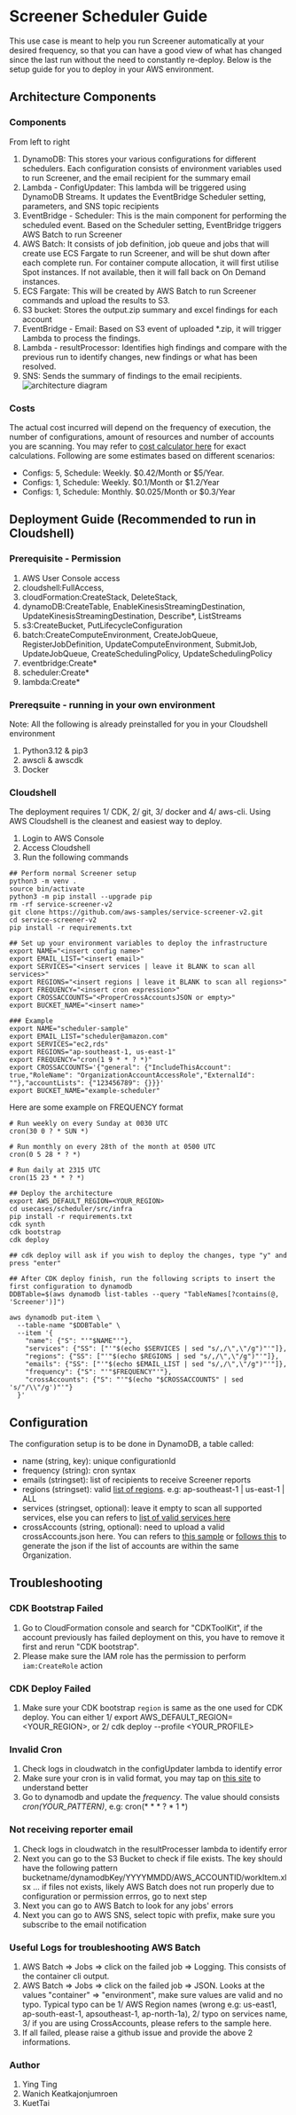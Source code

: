 # Screener Scheduler Guide
This use case is meant to help you run Screener automatically at your desired frequency, so that you can have a good view of what has changed since the last run without the need to constantly re-deploy. Below is the setup guide for you to deploy in your AWS environment. 

## Architecture Components
### Components

From left to right
1. DynamoDB: This stores your various configurations for different schedulers. Each configuration consists of environment variables used to run Screener, and the email recipient for the summary email
2. Lambda - ConfigUpdater: This lambda will be triggered using DynamoDB Streams. It updates the EventBridge Scheduler setting, parameters, and SNS topic recipients
3. EventBridge - Scheduler: This is the main component for performing the scheduled event. Based on the Scheduler setting, EventBridge triggers AWS Batch to run Screener
4. AWS Batch: It consists of job definition, job queue and jobs that will create use ECS Fargate to run Screener, and will be shut down after each complete run. For container compute allocation, it will first utilise Spot instances. If not available, then it will fall back on On Demand instances.
5. ECS Fargate: This will be created by AWS Batch to run Screener commands and upload the results to S3.
6. S3 bucket: Stores the output.zip summary and excel findings for each account
7. EventBridge - Email: Based on S3 event of uploaded *.zip, it will trigger Lambda to process the findings.
8. Lambda - resultProcessor: Identifies high findings and compare with the previous run to identify changes, new findings or what has been resolved.
9. SNS: Sends the summary of findings to the email recipients. 
![architecture diagram](./screener-architecture.png)

### Costs 
The actual cost incurred will depend on the frequency of execution, the number of configurations, amount of resources and number of accounts you are scanning. You may refer to [cost calculator here](https://calculator.aws/#/estimate?id=bae7c90fbe563768fd4c5d2726f3a8476ed190a0) for exact calculations. Following are some estimates based on different scenarios:

- Configs: 5, Schedule: Weekly. $0.42/Month or $5/Year. 
- Configs: 1, Schedule: Weekly. $0.1/Month or $1.2/Year
- Configs: 1, Schedule: Monthly. $0.025/Month or $0.3/Year

## Deployment Guide (Recommended to run in Cloudshell)
### Prerequisite - Permission 
1. AWS User Console access
1. cloudshell:FullAccess, 
1. cloudFormation:CreateStack, DeleteStack,
1. dynamoDB:CreateTable, EnableKinesisStreamingDestination, UpdateKinesisStreamingDestination, Describe*, ListStreams
1. s3:CreateBucket, PutLifecycleConfiguration
1. batch:CreateComputeEnvironment, CreateJobQueue, RegisterJobDefinition, UpdateComputeEnvironment, SubmitJob, UpdateJobQueue, CreateSchedulingPolicy, UpdateSchedulingPolicy
1. eventbridge:Create*
1. scheduler:Create*
1. lambda:Create*


### Prereqsuite - running in your own environment 
Note: All the following is already preinstalled for you in  your Cloudshell environment
1. Python3.12 & pip3
1. awscli & awscdk
1. Docker

### Cloudshell
The deployment requires 1/ CDK, 2/ git, 3/ docker and 4/ aws-cli. Using AWS Cloudshell is the cleanest and easiest way to deploy.
1. Login to AWS Console
1. Access Cloudshell
1. Run the following commands
```
## Perform normal Screener setup
python3 -m venv .
source bin/activate
python3 -m pip install --upgrade pip
rm -rf service-screener-v2
git clone https://github.com/aws-samples/service-screener-v2.git
cd service-screener-v2
pip install -r requirements.txt
```
```
## Set up your environment variables to deploy the infrastructure
export NAME="<insert config name>" 
export EMAIL_LIST="<insert email>"
export SERVICES="<insert services | leave it BLANK to scan all services>" 
export REGIONS="<insert regions | leave it BLANK to scan all regions>" 
export FREQUENCY="<insert cron expression>" 
export CROSSACCOUNTS="<ProperCrossAccountsJSON or empty>"
export BUCKET_NAME="<insert name>" 

### Example
export NAME="scheduler-sample" 
export EMAIL_LIST="scheduler@amazon.com"
export SERVICES="ec2,rds" 
export REGIONS="ap-southeast-1, us-east-1"
export FREQUENCY="cron(1 9 * * ? *)" 
export CROSSACCOUNTS='{"general": {"IncludeThisAccount": true,"RoleName": "OrganizationAccountAccessRole","ExternalId": ""},"accountLists": {"123456789": {}}}'
export BUCKET_NAME="example-scheduler"
```

Here are some example on FREQUENCY format
```
# Run weekly on every Sunday at 0030 UTC
cron(30 0 ? * SUN *) 

# Run monthly on every 28th of the month at 0500 UTC
cron(0 5 28 * ? *)

# Run daily at 2315 UTC
cron(15 23 * * ? *)
```

```
## Deploy the architecture
export AWS_DEFAULT_REGION=<YOUR_REGION>
cd usecases/scheduler/src/infra
pip install -r requirements.txt
cdk synth 
cdk bootstrap
cdk deploy 

## cdk deploy will ask if you wish to deploy the changes, type "y" and press "enter"

## After CDK deploy finish, run the following scripts to insert the first configuration to dynamodb
DDBTable=$(aws dynamodb list-tables --query "TableNames[?contains(@, 'Screener')]")

aws dynamodb put-item \
  --table-name "$DDBTable" \
  --item '{
    "name": {"S": "'"$NAME"'"},
    "services": {"SS": ["'"$(echo $SERVICES | sed "s/,/\",\"/g")"'"]},
    "regions": {"SS": ["'"$(echo $REGIONS | sed "s/,/\",\"/g")"'"]},
    "emails": {"SS": ["'"$(echo $EMAIL_LIST | sed "s/,/\",\"/g")"'"]},
    "frequency": {"S": "'"$FREQUENCY"'"},
    "crossAccounts": {"S": "'"$(echo "$CROSSACCOUNTS" | sed 's/"/\\"/g')"'"}
  }'
```

## Configuration
The configuration setup is to be done in DynamoDB, a table called: <TODO>
- name (string, key): unique configurationId
- frequency (string): cron syntax
- emails (stringset): list of recipients to receive Screener reports
- regions (stringset): valid [list of regions](https://docs.aws.amazon.com/AmazonRDS/latest/UserGuide/Concepts.RegionsAndAvailabilityZones.html). e.g: ap-southeast-1 | us-east-1 | ALL
- services (stringset, optional): leave it empty to scan all supported services, else you can refers to [list of valid services here](https://github.com/aws-samples/service-screener-v2/tree/main/services)
- crossAccounts (string, optional): need to upload a valid crossAccounts.json here. You can refers to [this sample](https://github.com/aws-samples/service-screener-v2/blob/main/crossAccounts.sample.json) or [follows this](https://github.com/aws-samples/service-screener-v2/tree/main/usecases/accountsWithinOrganization) to generate the json if the list of accounts are within the same Organization.

## Troubleshooting
### CDK Bootstrap Failed
1. Go to CloudFormation console and search for "CDKToolKit", if the account previously has failed deployment on this, you have to remove it first and rerun "CDK bootstrap". 
1. Please make sure the IAM role has the permission to perform `iam:CreateRole` action

### CDK Deploy Failed
1. Make sure your CDK bootstrap `region` is same as the one used for CDK deploy. You can either 1/ export AWS_DEFAULT_REGION=<YOUR_REGION>, or 2/ cdk deploy --profile <YOUR_PROFILE>


### Invalid Cron
1. Check logs in cloudwatch in the configUpdater lambda to identify error
1. Make sure your cron is in valid format, you may tap on [this site](https://www.freeformatter.com/cron-expression-generator-quartz.html) to understand better
1. Go to dynamodb and update the *frequency*. The value should consists *cron(YOUR_PATTERN)*, e.g: cron(* * * ? * 1 *)

### Not receiving reporter email
1. Check logs in cloudwatch in the resultProcesser lambda to identify error
1. Next you can go to the S3 Bucket to check if file exists. The key should have the following pattern bucketname/dynamodbKey/YYYYMMDD/AWS_ACCOUNTID/workItem.xlsx ... if files not exists, likely AWS Batch does not run properly due to configuration or permission errros, go to next step
1. Next you can go to AWS Batch to look for any jobs' errors
1. Next you can go to AWS SNS, select topic with prefix, make sure you subscribe to the email notification

### Useful Logs for troubleshooting AWS Batch
1. AWS Batch => Jobs => click on the failed job => Logging. This consists of the container cli output.
1. AWS Batch => Jobs => click on the failed job => JSON. Looks at the values "container" => "environment", make sure values are valid and no typo. Typical typo can be 1/ AWS Region names (wrong e.g: us-east1, ap-south-east-1, apsoutheast-1, ap-north-1a), 2/ typo on services name, 3/ if you are using CrossAccounts, please refers to the sample here.
1. If all failed, please raise a github issue and provide the above 2 informations.

### Author
1. Ying Ting
1. Wanich Keatkajonjumroen
1. KuetTai